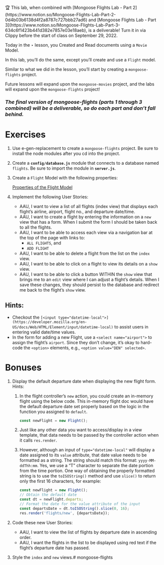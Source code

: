 <aside>
🏆 This lab, when combined with [Mongoose Flights Lab - Part 2](https://www.notion.so/Mongoose-Flights-Lab-Part-2-0d4b03b6138d4f2a8787c727bbb27ad6) and [Mongoose Flights Lab - Part 3](https://www.notion.so/Mongoose-Flights-Lab-Part-3-634c6f1423b441d382e7857e03e18aeb), is a deliverable! Turn it in via Clippy before the start of class on September 29, 2022.

</aside>

Today in the ‣ lesson, you Created and Read documents using a `Movie` Model.

In this lab, you’ll do the same, except you’ll create and use a `Flight` model.

Similar to what we did in the lesson, you’ll start by creating a `mongoose-flights` project.

Future lessons will expand upon the `mongoose-movies` project, and the labs will expand upon the `mongoose-flights` project!

### ***The final version of mongoose-flights (parts 1 through 3 combined) will be a deliverable, so do each part and don’t fall behind.***

# Exercises

1. Use e-gen-replacement to create a `mongoose-flights` project. Be sure to install the node modules after you cd into the project.
2. Create a **`config/database.js`** module that connects to a database named `flights`. Be sure to import the module in **`server.js`**.
3. Create a `Flight` Model with the following properties:
    
    [Properties of the Flight Model  ](https://www.notion.so/f13311ec304d4427978121de8e0ae064)
    
4. Implement the following User Stories:
    - AAU, I want to view a list of all flights (index view) that displays each flight’s airline, airport, flight no., and departure date/time.
    - AAU, I want to create a flight by entering the information on a `new` view that has a form. When I submit the form I should be taken back to all the flights.
    - AAU, I want to be able to access each view via a navigation bar at the top of the page with links to:
        - `ALL FLIGHTS`, and
        - `ADD FLIGHT`
    - AAU, I want to be able to delete a flight from the list on the `index` view.
    - AAU, I want to be able to click on a flight to view its details on a `show` view.
    - AAU, I want to be able to click a button WITHIN the `show` view that brings me to an `edit` view where I can adjust a flight’s details.  When I save these changes, they should persist to the database and redirect me back to the flight’s `show` view.

## Hints:

- Checkout the `[<input type="datetime-local">](https://developer.mozilla.org/en-US/docs/Web/HTML/Element/input/datetime-local)` to assist users in entering valid date/time values.
- In the form for adding a new Flight, use a `<select name="airport">` to assign the flight’s `airport`. Since they don’t change, it’s okay to hard-code the `<option>` elements, e.g., `<option value="DEN" selected>`.

# Bonuses

1. Display the default departure date when displaying the new flight form.
Hints:
    1. In the flight controller’s `new` action, you could create an in-memory flight using the below code. This in-memory flight doc would have the default departure date set properly based on the logic in the function you assigned to `default`.
        
        ```jsx
        const newFlight = new Flight();
        ```
        
    2. Just like any other data you want to access/display in a view template, that data needs to be passed by the controller action when it calls `res.render`.
    3. However, although an input of `type="datetime-local"` will display a date assigned to its `value` attribute, that date value needs to be formatted as a string. The string should match this format: `yyyy-MM-ddThh:mm`. Yes, we use a “T” character to separate the date portion from the time portion. One way of obtaining the properly formatted string is to use the `toISOString()` method and use `slice()` to return only the first 16 characters, for example:
        
        ```jsx
        const newFlight = new Flight();
        // Obtain the default date
        const dt = newFlight.departs;
        // Format the date for the value attribute of the input
        const departsDate = dt.toISOString().slice(0, 16);
        res.render('flights/new', {departsDate});
        ```
        
2. Code these new User Stories:
    - AAU, I want to view the list of flights by departure date in ascending order.
    - AAU, I want the flights in the list to be displayed using red text if the flight’s departure date has passed.
3. Style the `index` and `new` views.# mongoose-flights
